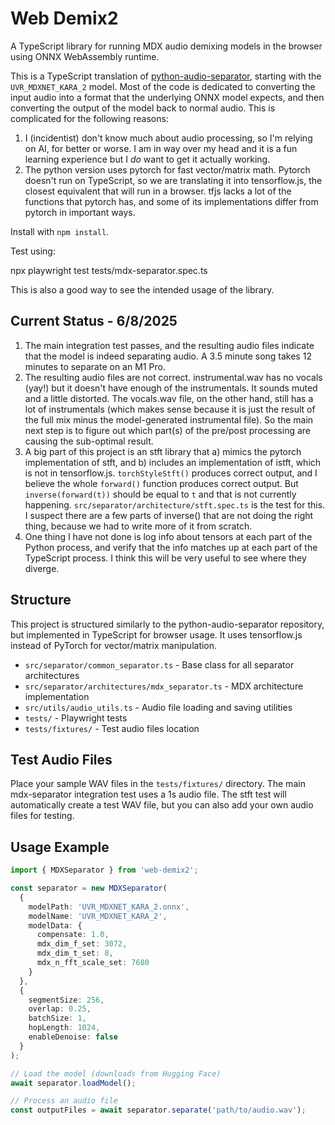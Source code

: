 # Web Demix2

A TypeScript library for running MDX audio demixing models in the browser using ONNX WebAssembly runtime.

This is a TypeScript translation of [python-audio-separator](https://github.com/nomadkaraoke/python-audio-separator), starting with the `UVR_MDXNET_KARA_2` model. Most of the code is dedicated to converting the input audio into a format that the underlying ONNX model expects, and then converting the output of the model back to normal audio. This is complicated for the following reasons:

1. I (incidentist) don't know much about audio processing, so I'm relying on AI, for better or worse. I am in way over my head and it is a fun learning experience but I *do* want to get it actually working.
2. The python version uses pytorch for fast vector/matrix math. Pytorch doesn't run on TypeScript, so we are translating it into tensorflow.js, the closest equivalent that will run in a browser. tfjs lacks a lot of the functions that pytorch has, and some of its implementations differ from pytorch in important ways.

Install with `npm install`.

Test using:

npx playwright test tests/mdx-separator.spec.ts

This is also a good way to see the intended usage of the library.

## Current Status - 6/8/2025
1. The main integration test passes, and the resulting audio files indicate that the model is indeed separating audio. A 3.5 minute song takes 12 minutes to separate on an M1 Pro.
2. The resulting audio files are not correct. instrumental.wav has no vocals (yay!) but it doesn't have enough of the instrumentals. It sounds muted and a little distorted. The vocals.wav file, on the other hand, still has a lot of instrumentals (which makes sense because it is just the result of the full mix minus the model-generated instrumental file). So the main next step is to figure out which part(s) of the pre/post processing are causing the sub-optimal result.
3. A big part of this project is an stft library that a) mimics the pytorch implementation of stft, and b) includes an implementation of istft, which is not in tensorflow.js. `torchStyleStft()` produces correct output, and I believe the whole `forward()` function produces correct output. But `inverse(forward(t))` should be equal to `t` and that is not currently happening. `src/separator/architecture/stft.spec.ts` is the test for this. I suspect there are a few parts of inverse() that are not doing the right thing, because we had to write more of it from scratch. 
4. One thing I have not done is log info about tensors at each part of the Python process, and verify that the info matches up at each part of the TypeScript process. I think this will be very useful to see where they diverge.

## Structure

This project is structured similarly to the python-audio-separator repository, but implemented in TypeScript for browser usage. It uses tensorflow.js instead of PyTorch for vector/matrix manipulation.

- `src/separator/common_separator.ts` - Base class for all separator architectures
- `src/separator/architectures/mdx_separator.ts` - MDX architecture implementation
- `src/utils/audio_utils.ts` - Audio file loading and saving utilities
- `tests/` - Playwright tests
- `tests/fixtures/` - Test audio files location

## Test Audio Files

Place your sample WAV files in the `tests/fixtures/` directory. The main mdx-separator integration test uses a 1s audio file. The stft test will automatically create a test WAV file, but you can also add your own audio files for testing.

## Usage Example

```typescript
import { MDXSeparator } from 'web-demix2';

const separator = new MDXSeparator(
  {
    modelPath: 'UVR_MDXNET_KARA_2.onnx',
    modelName: 'UVR_MDXNET_KARA_2',
    modelData: {
      compensate: 1.0,
      mdx_dim_f_set: 3072,
      mdx_dim_t_set: 8,
      mdx_n_fft_scale_set: 7680
    }
  },
  {
    segmentSize: 256,
    overlap: 0.25,
    batchSize: 1,
    hopLength: 1024,
    enableDenoise: false
  }
);

// Load the model (downloads from Hugging Face)
await separator.loadModel();

// Process an audio file
const outputFiles = await separator.separate('path/to/audio.wav');
```

